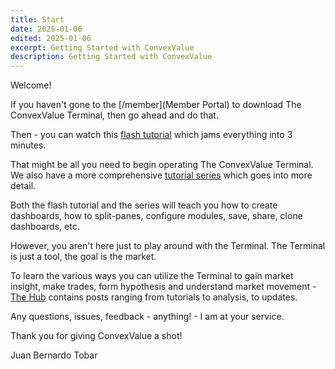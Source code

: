 ```yaml
---
title: Start
date: 2025-01-06
edited: 2025-01-06
excerpt: Getting Started with ConvexValue
description: Getting Started with ConvexValue
---
```


Welcome!

If you haven't gone to the [/member](Member Portal) to download The ConvexValue Terminal, then go ahead and do that.

Then - you can watch this <a href="https://youtu.be/KGh1Ifp9d0Q" target="_blank">flash tutorial</a> which jams everything into 3 minutes. 

That might be all you need to begin operating The ConvexValue Terminal. We also have a more comprehensive <a href="https://youtube.com/playlist?list=PLZ1U1sZz8HSDTIxy6eE14ZA-dBPcRcV_T&si=V8JJfgjZuxAmJ9TK" target="_blank">tutorial series</a> which goes into more detail.

Both the flash tutorial and the series will teach you how to create dashboards, how to split-panes, configure modules, save, share, clone dashboards, etc.

However, you aren't here just to play around with the Terminal. The Terminal is just a tool, the goal is the market.

To learn the various ways you can utilize the Terminal to gain market insight, make trades, form hypothesis and understand market movement - [The Hub](/hub) contains posts ranging from tutorials to analysis, to updates.

Any questions, issues, feedback - anything! - I am at your service.

Thank you for giving ConvexValue a shot!

Juan Bernardo Tobar
